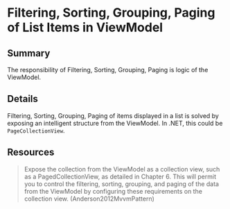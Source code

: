 # Filtering, Sorting, Grouping, Paging of List Items in ViewModel

## Summary
The responsibility of Filtering, Sorting, Grouping, Paging is logic of the ViewModel.

## Details
Filtering, Sorting, Grouping, Paging of items displayed in a list is solved by exposing an intelligent structure from the ViewModel.
In .NET, this could be `PageCollectionView`.

## Resources
> Expose the collection from the ViewModel as a collection view, such as a PagedCollectionView, as detailed in Chapter 6. This will permit you to control the filtering, sorting, grouping, and paging of the data from the ViewModel by configuring these requirements on the collection view. (Anderson2012MvvmPattern)
